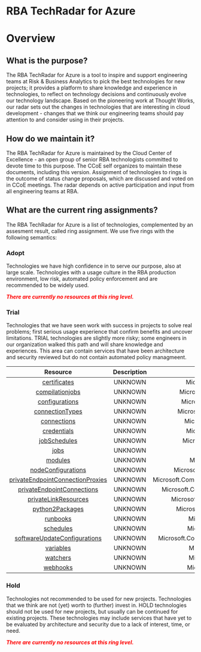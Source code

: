 
RBA TechRadar for Azure
=======================

# Overview

## What is the purpose?


The RBA TechRadar for Azure is a tool to inspire and support engineering teams at Risk & Business Analytics to pick the best technologies for new projects; it provides a platform to share knowledge and experience in technologies, to reflect on technology decisions and continuously evolve our technology landscape.  Based on the pioneering work at Thought Works, our radar sets out the changes in technologies that are interesting in cloud development - changes that we think our engineering teams should pay attention to and consider using in their projects.
## How do we maintain it?


The RBA TechRadar for Azure is maintained by the Cloud Center of Excellence - an open group of senior RBA technologists committed to devote time to this purpose.  The CCoE self organizes to maintain these documents, including this version.  Assignment of technologies to rings is the outcome of status change proposals, which are discussed and voted on in CCoE meetings.  The radar depends on active participation and input from all engineering teams at RBA.
## What are the current ring assignments?


The RBA TechRadar for Azure is a list of technologies, complemented by an assesment result, called ring assignment.  We use five rings with the following semantics:
### Adopt


Technologies we have high confidence in to serve our purpose, also at large scale.  Technologies with a usage culture in the RBA production environment, low risk, automated policy enforcement and are recommended to be widely used.  
  
***<font color="red"> There are currently no resources at this ring level. </font>***
### Trial


Technologies that we have seen work with success in projects to solve real problems;  first serious usage experience that confirm benefits and uncover limitations.  TRIAL technologies are slightly more risky; some engineers in our organization walked this path and will share knowledge and experiences.  This area can contain services that have been architecture and security reviewed but do not contain automated policy managmeent.  

|Resource|Description|Path|Status|
| :---: | :---: | :---: | :---: |
|[certificates](https://github.com/openrba/python-azure-techradar/blob/master/Microsoft.Compute/automationAccounts/certificates/README.md)|UNKNOWN|Microsoft.Compute/automationAccounts/certificates|TRIAL|
|[compilationjobs](https://github.com/openrba/python-azure-techradar/blob/master/Microsoft.Compute/automationAccounts/compilationjobs/README.md)|UNKNOWN|Microsoft.Compute/automationAccounts/compilationjobs|TRIAL|
|[configurations](https://github.com/openrba/python-azure-techradar/blob/master/Microsoft.Compute/automationAccounts/configurations/README.md)|UNKNOWN|Microsoft.Compute/automationAccounts/configurations|TRIAL|
|[connectionTypes](https://github.com/openrba/python-azure-techradar/blob/master/Microsoft.Compute/automationAccounts/connectionTypes/README.md)|UNKNOWN|Microsoft.Compute/automationAccounts/connectionTypes|TRIAL|
|[connections](https://github.com/openrba/python-azure-techradar/blob/master/Microsoft.Compute/automationAccounts/connections/README.md)|UNKNOWN|Microsoft.Compute/automationAccounts/connections|TRIAL|
|[credentials](https://github.com/openrba/python-azure-techradar/blob/master/Microsoft.Compute/automationAccounts/credentials/README.md)|UNKNOWN|Microsoft.Compute/automationAccounts/credentials|TRIAL|
|[jobSchedules](https://github.com/openrba/python-azure-techradar/blob/master/Microsoft.Compute/automationAccounts/jobSchedules/README.md)|UNKNOWN|Microsoft.Compute/automationAccounts/jobSchedules|TRIAL|
|[jobs](https://github.com/openrba/python-azure-techradar/blob/master/Microsoft.Compute/automationAccounts/jobs/README.md)|UNKNOWN|Microsoft.Compute/automationAccounts/jobs|TRIAL|
|[modules](https://github.com/openrba/python-azure-techradar/blob/master/Microsoft.Compute/automationAccounts/modules/README.md)|UNKNOWN|Microsoft.Compute/automationAccounts/modules|TRIAL|
|[nodeConfigurations](https://github.com/openrba/python-azure-techradar/blob/master/Microsoft.Compute/automationAccounts/nodeConfigurations/README.md)|UNKNOWN|Microsoft.Compute/automationAccounts/nodeConfigurations|TRIAL|
|[privateEndpointConnectionProxies](https://github.com/openrba/python-azure-techradar/blob/master/Microsoft.Compute/automationAccounts/privateEndpointConnectionProxies/README.md)|UNKNOWN|Microsoft.Compute/automationAccounts/privateEndpointConnectionProxies|TRIAL|
|[privateEndpointConnections](https://github.com/openrba/python-azure-techradar/blob/master/Microsoft.Compute/automationAccounts/privateEndpointConnections/README.md)|UNKNOWN|Microsoft.Compute/automationAccounts/privateEndpointConnections|TRIAL|
|[privateLinkResources](https://github.com/openrba/python-azure-techradar/blob/master/Microsoft.Compute/automationAccounts/privateLinkResources/README.md)|UNKNOWN|Microsoft.Compute/automationAccounts/privateLinkResources|TRIAL|
|[python2Packages](https://github.com/openrba/python-azure-techradar/blob/master/Microsoft.Compute/automationAccounts/python2Packages/README.md)|UNKNOWN|Microsoft.Compute/automationAccounts/python2Packages|TRIAL|
|[runbooks](https://github.com/openrba/python-azure-techradar/blob/master/Microsoft.Compute/automationAccounts/runbooks/README.md)|UNKNOWN|Microsoft.Compute/automationAccounts/runbooks|TRIAL|
|[schedules](https://github.com/openrba/python-azure-techradar/blob/master/Microsoft.Compute/automationAccounts/schedules/README.md)|UNKNOWN|Microsoft.Compute/automationAccounts/schedules|TRIAL|
|[softwareUpdateConfigurations](https://github.com/openrba/python-azure-techradar/blob/master/Microsoft.Compute/automationAccounts/softwareUpdateConfigurations/README.md)|UNKNOWN|Microsoft.Compute/automationAccounts/softwareUpdateConfigurations|TRIAL|
|[variables](https://github.com/openrba/python-azure-techradar/blob/master/Microsoft.Compute/automationAccounts/variables/README.md)|UNKNOWN|Microsoft.Compute/automationAccounts/variables|TRIAL|
|[watchers](https://github.com/openrba/python-azure-techradar/blob/master/Microsoft.Compute/automationAccounts/watchers/README.md)|UNKNOWN|Microsoft.Compute/automationAccounts/watchers|TRIAL|
|[webhooks](https://github.com/openrba/python-azure-techradar/blob/master/Microsoft.Compute/automationAccounts/webhooks/README.md)|UNKNOWN|Microsoft.Compute/automationAccounts/webhooks|TRIAL|

### Hold


Technologies not recommended to be used for new projects. Technologies that we think are not (yet) worth to (further) invest in.  HOLD technologies should not be used for new projects, but usually can be continued for existing projects.  These technologies may include services that have yet to be evaluated by architecture and security due to a lack of interest, time, or need.  
  
***<font color="red"> There are currently no resources at this ring level. </font>***